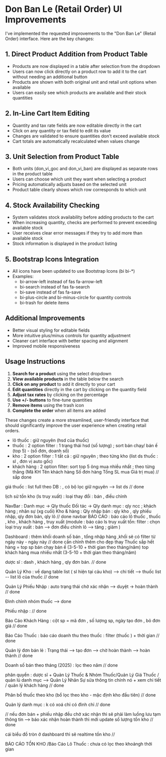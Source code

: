 # Don Ban Le (Retail Order) UI Improvements

I've implemented the requested improvements to the "Don Ban Le" (Retail Order) interface. Here are the key changes:

## 1. Direct Product Addition from Product Table

- Products are now displayed in a table after selection from the dropdown
- Users can now click directly on a product row to add it to the cart without needing an additional button
- Products are shown with both original unit and retail unit options when available
- Users can easily see which products are available and their stock quantities

## 2. In-Line Cart Item Editing

- Quantity and tax rate fields are now editable directly in the cart
- Click on any quantity or tax field to edit its value
- Changes are validated to ensure quantities don't exceed available stock
- Cart totals are automatically recalculated when values change

## 3. Unit Selection from Product Table

- Both units (don_vi_goc and don_vi_ban) are displayed as separate rows in the product table
- Users can choose which unit they want when selecting a product
- Pricing automatically adjusts based on the selected unit
- Product table clearly shows which row corresponds to which unit

## 4. Stock Availability Checking

- System validates stock availability before adding products to the cart
- When increasing quantity, checks are performed to prevent exceeding available stock
- User receives clear error messages if they try to add more than available stock
- Stock information is displayed in the product listing

## 5. Bootstrap Icons Integration

- All icons have been updated to use Bootstrap Icons (bi bi-*)
- Examples: 
  - bi-arrow-left instead of fas fa-arrow-left
  - bi-search instead of fas fa-search
  - bi-save instead of fas fa-save
  - bi-plus-circle and bi-minus-circle for quantity controls
  - bi-trash for delete items

## Additional Improvements

- Better visual styling for editable fields
- More intuitive plus/minus controls for quantity adjustment
- Cleaner cart interface with better spacing and alignment
- Improved mobile responsiveness

## Usage Instructions

1. **Search for a product** using the select dropdown
2. **View available products** in the table below the search
3. **Click on any product** to add it directly to your cart
4. **Edit quantities** directly in the cart by clicking on the quantity field
5. **Adjust tax rates** by clicking on the percentage
6. **Use +/- buttons** to fine-tune quantities
7. **Remove items** using the trash icon
8. **Complete the order** when all items are added

These changes create a more streamlined, user-friendly interface that should significantly improve the user experience when creating retail orders.



- lô thuốc : giữ nguyên (hsd của thuốc)
- thuốc : 2 option filter :  1 trạng thái hsd (số lượng)  ;  sort bán chạy/ bán ế (top 5) - (số đơn, doanh số)
- kho : 2 option filter : 1 tất cả : giữ nguyên ; theo từng kho (list ds thuốc : sl , đơn vị auto gốc)
- khách hàng :  2 option filter: sort top 5 ông mua nhiều nhất ; theo từng thằng (Mã KH	Tên khách hàng	Số đơn hàng	Tổng SL mua	Giá trị mua)  // sắp done

				
giá thuốc : list full theo DB : , có bộ lọc giữ nguyên --> list ds   //  done

lịch sử tồn kho (ls truy xuất) :  loại thay đổi : bán , điều chỉnh

NavBar : Danh mục -> Qly thuốc
	 Đối tác -> Qly danh mục : qly ncc ; khách hàng ; nhân sự (xg cuối)
	 Kho & hàng : Qly nhập bán : qly kho , qly phiếu nhập, qly đơn bán, qly lô  // done navbar
	 BÁO CÁO : báo cáo lô thuốc , thuốc  , kho  , khách hàng , truy xuất (module : báo cáo ls truy xuất tồn:
 filter : chọn loại truy xuất : bán --> đơn
				điều chỉnh lô --> tăng ; giảm )
	
Dashboard : thêm khối doanh số bán , tổng nhập hàng ,khối sẽ có filter  từ ngày này - ngày này  // done cần chỉnh thêm  cho đẹp
thay Thuốc sắp hết hàng = top sp bán chạy bán ế (3-5-10 + thời gian theo tháng/năm)
top khách hàng mua nhiều nhất (3-5-10 + thời gian theo tháng/năm)

dược sĩ : dash , khách hàng , qly đơn bán.  // done

Quản Lý Kho : về dạng table list ( sl hiện tại cảu kho) --> chi tiết --> thuốc list -- list lô của thuốc  // done

Quản Lý Phiếu Nhập : auto trạng thái chờ xác nhận --> duyệt -> hoàn thành   //  done

Đình chỉnh  nhóm thuốc --> done

Phiếu nhập : // done


Báo Cáo Khách Hàng : cột sp  =  mã đơn , số lượng sp, ngày tạo đơn , bỏ đơn giá // done

Báo Cáo Thuốc :  báo cáo doanh thu theo thuốc  : filter (thuốc ) + thời gian   // done

Quản lý đơn bán lẻ : Trạng thái --> tạo đơn --> chờ hoàn thành --> hoàn thành   // done

Doanh số bán theo tháng (2025) : lọc theo năm  // done

phân quyền : dược sĩ + Quản Lý Thuốc & Nhóm Thuốc/Quản Lý Giá Thuốc / quản lú danh mục   --> Quản Lý Nhân Sự sửa thông tin chính nó + xem chi tiết / quản lý khách hàng   // done


Phân bố thuốc theo kho (bổ lọc theo kho - mặc định kho đầu tiên)  // done

Quản lý danh mục : k có xoá chỉ có đình chỉ // done


// nếu đơn bán + phiếu nhập đều chờ xác nhận thì sẽ phải làm luồng lưu tạm thông tin --> báo xác nhận hoàn thành thì mới update số lượng tồn kho  // done

cái biểu đồ tròn ở dashboard thì sẽ realtime tồn kho  // 


BÁO CÁO TỒN KHO  /Báo Cáo Lô Thuốc  : chưa có lọc theo khoảngh thời gian